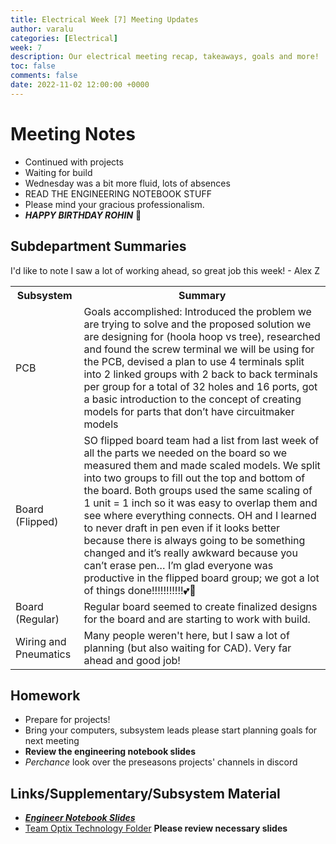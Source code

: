 ```yaml
---
title: Electrical Week [7] Meeting Updates
author: varalu
categories: [Electrical]
week: 7
description: Our electrical meeting recap, takeaways, goals and more!
toc: false
comments: false
date: 2022-11-02 12:00:00 +0000
--- 
```

 
# Meeting Notes 
- Continued with projects
- Waiting for build
- Wednesday was a bit more fluid, lots of absences
- READ THE ENGINEERING NOTEBOOK STUFF
- Please mind your gracious professionalism.
- ***HAPPY BIRTHDAY ROHIN*** 🎂
 

## Subdepartment Summaries
I'd like to note I saw a lot of working ahead, so great job this week! - Alex Z
<table>
<tr>
<th>Subsystem</th>
<th>Summary</th>
</tr>
<tr>
<td> PCB </td>
<td>Goals accomplished:
Introduced the problem we are trying to solve and the proposed solution we are designing for (hoola hoop vs tree), researched and found the screw terminal we will be using for the PCB, devised a plan to use 4 terminals split into 2 linked groups with 2 back to back terminals per group for a total of 32 holes and 16 ports, got a basic introduction to the concept of creating models for parts that don’t have circuitmaker models
</td>
</tr>
<tr>
<td> Board (Flipped) </td>
<td> SO flipped board team had a list from last week of all the parts we needed on the board so we measured them and made scaled models. We split into two groups to fill out the top and bottom of the board. Both groups used the same scaling of 1 unit = 1 inch so it was easy to overlap them and see where everything connects. OH and I learned to never draft in pen even if it looks better because there is always going to be something changed and it’s really awkward because you can’t erase pen… I’m glad everyone was productive in the flipped board group; we got a lot of things done!!!!!!!!!!!💕🤭 </td>
</tr>
<tr>
<td> Board (Regular) </td>
<td> Regular board seemed to create finalized designs for the board and are starting to work with build. </td>
</tr>
<tr>
<td> Wiring and Pneumatics </td>
<td> Many people weren't here, but I saw a lot of planning (but also waiting for CAD). Very far ahead and good job! </td>
</tr>
</table>
 
## Homework
- Prepare for projects!
- Bring your computers, subsystem leads please start planning goals for next meeting
- **Review the engineering notebook slides**
- *Perchance* look over the preseasons projects' channels in discord
 
 
## Links/Supplementary/Subsystem Material
- ***[Engineer Notebook Slides](https://docs.google.com/presentation/d/1lJG2YpgJt5817UWWudJzny-54TlPLGLMY887zXc3NGE/edit?usp=sharing)***
- [Team Optix Technology Folder](https://drive.google.com/drive/folders/1D4VNl_CzpGJff69jR2onBDxhrS-d7Ol8?usp=sharing) 
**Please review necessary slides**


	
